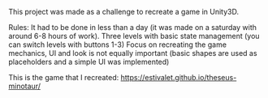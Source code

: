 This project was made as a challenge to recreate a game in Unity3D.

Rules:
It had to be done in less than a day (it was made on a saturday with around 6-8 hours of work).
Three levels with basic state management (you can switch levels with buttons 1-3)
Focus on recreating the game mechanics, UI and look is not equally important (basic shapes are used as placeholders and a simple UI was implemented)

This is the game that I recreated:
https://estivalet.github.io/theseus-minotaur/
